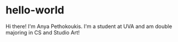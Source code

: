 # hello-world
Hi there! I'm Anya Pethokoukis. I'm a student at UVA and am double majoring in CS and Studio Art!

